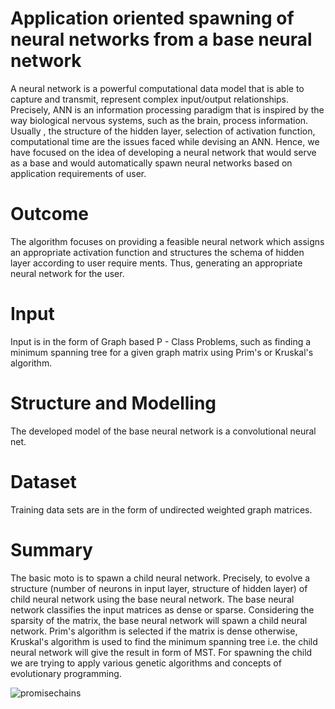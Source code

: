 # Application oriented spawning of neural networks from a base neural network

A neural network is a powerful computational data model that is able to capture and transmit,  represent complex input/output relationships. Precisely, ANN is an information processing paradigm that is inspired by the way biological nervous systems, such as the brain, process information. 
Usually , the structure of the hidden layer, selection of activation function, computational time
are the issues faced while devising an ANN. 
Hence, we have focused on the idea of developing a neural network that would serve as a base and would automatically spawn neural networks based on application requirements of user.

# Outcome
The algorithm focuses on providing a feasible neural network which assigns an appropriate activation function and structures the schema of hidden layer according to user require ments. Thus, generating an appropriate neural network for the user.

# Input
Input is in the form of Graph based P - Class Problems, such as finding a minimum spanning tree for a given graph matrix using Prim's or Kruskal's algorithm. 

# Structure and Modelling
The developed model of the base neural network is a convolutional neural net.

# Dataset
Training data sets are in the form of undirected weighted graph matrices.

# Summary
The basic moto is to spawn a child neural network. Precisely, to evolve a structure (number of neurons in input layer, structure of hidden layer) of child neural network using the base neural network.
The base neural network classifies the input matrices as dense or sparse.
Considering the sparsity of the matrix, the  base neural network will spawn a child neural network.
Prim's algorithm is selected if the matrix is dense otherwise,  Kruskal's algorithm is used to find the minimum spanning tree  i.e. the child neural network will give the result in form of MST.
For spawning the child we are trying to apply various genetic algorithms and concepts of evolutionary programming. 

![promisechains](https://user-images.githubusercontent.com/20223307/30606122-41f8bfa0-9d8e-11e7-94c4-737c0d5aad39.jpg)

